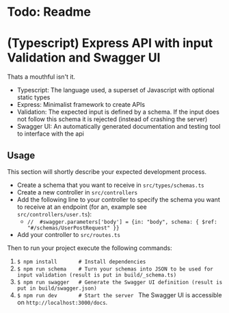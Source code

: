 # Todo: Readme
# (Typescript) Express API with input Validation and Swagger UI
Thats a mouthful isn't it.
- Typescript: The language used, a superset of Javascript with optional static types
- Express: Minimalist framework to create APIs
- Validation: The expected input is defined by a schema. If the input does not follow this schema it is rejected (instead of crashing the server)
- Swagger UI: An automatically generated documentation and testing tool to interface with the api

## Usage
This section will shortly describe your expected development process.
- Create a schema that you want to receive in `src/types/schemas.ts`
- Create a new controller in `src/controllers`
- Add the following line to your controller to specify the schema you want to receive at an endpoint (for an, example see `src/controllers/user.ts`):
    - `//  #swagger.parameters['body'] = {in: "body", schema: { $ref: "#/schemas/UserPostRequest" }}`
- Add your controller to `src/routes.ts`

Then to run your project execute the following commands:
1. `$ npm install       # Install dependencies`
2. `$ npm run schema    # Turn your schemas into JSON to be used for input validation (result is put in build/_schema.ts)`
3. `$ npm run swagger   # Generate the Swagger UI definition (result is put in build/swagger.json)`
4. `$ npm run dev       # Start the server `
The Swagger UI is accessible on `http://localhost:3000/docs`.
